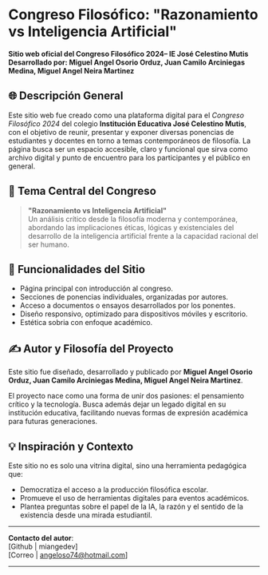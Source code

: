 # Congreso Filosófico: "Razonamiento vs Inteligencia Artificial"

**Sitio web oficial del Congreso Filosófico 2024– IE José Celestino Mutis**  
**Desarrollado por: Miguel Angel Osorio Orduz, Juan Camilo Arciniegas Medina, Miguel Angel Neira Martinez**

## 🌐 Descripción General

Este sitio web fue creado como una plataforma digital para el *Congreso Filosófico 2024* del colegio **Institución Educativa José Celestino Mutis**, con el objetivo de reunir, presentar y exponer diversas ponencias de estudiantes y docentes en torno a temas contemporáneos de filosofía. La página busca ser un espacio accesible, claro y funcional que sirva como archivo digital y punto de encuentro para los participantes y el público en general.

## 🧠 Tema Central del Congreso

> **"Razonamiento vs Inteligencia Artificial"**  
> Un análisis crítico desde la filosofía moderna y contemporánea, abordando las implicaciones éticas, lógicas y existenciales del desarrollo de la inteligencia artificial frente a la capacidad racional del ser humano.


## 📌 Funcionalidades del Sitio

- Página principal con introducción al congreso.
- Secciones de ponencias individuales, organizadas por autores.
- Acceso a documentos o ensayos desarrollados por los ponentes.
- Diseño responsivo, optimizado para dispositivos móviles y escritorio.
- Estética sobria con enfoque académico.


## ✍️ Autor y Filosofía del Proyecto

Este sitio fue diseñado, desarrollado y publicado por **Miguel Angel Osorio Orduz, Juan Camilo Arciniegas Medina, Miguel Angel Neira Martinez**.

El proyecto nace como una forma de unir dos pasiones: el pensamiento crítico y la tecnología. Busca además dejar un legado digital en su institución educativa, facilitando nuevas formas de expresión académica para futuras generaciones.

## 💡 Inspiración y Contexto

Este sitio no es solo una vitrina digital, sino una herramienta pedagógica que:
- Democratiza el acceso a la producción filosófica escolar.
- Promueve el uso de herramientas digitales para eventos académicos.
- Plantea preguntas sobre el papel de la IA, la razón y el sentido de la existencia desde una mirada estudiantil.


---

**Contacto del autor**:  
[Github | miangedev]  
[Correo | angeloso74@hotmail.com]  

---
